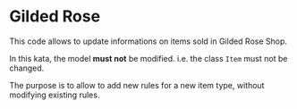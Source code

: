 # Gilded Rose

This code allows to update informations on items sold in Gilded Rose Shop.

In this kata, the model **must not** be modified. i.e. the class `Item` must not be changed.

The purpose is to allow to add new rules for a new item type, without modifying existing rules.
